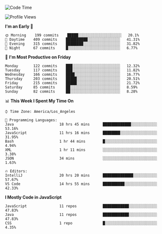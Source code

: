 <!--START_SECTION:waka-->
![Code Time](http://img.shields.io/badge/Code%20Time-0%20secs-blue)

![Profile Views](http://img.shields.io/badge/Profile%20Views-73-blue)

**I'm an Early 🐤** 

```text
🌞 Morning    199 commits    █████░░░░░░░░░░░░░░░░░░░░   20.1% 
🌆 Daytime    409 commits    ██████████░░░░░░░░░░░░░░░   41.31% 
🌃 Evening    315 commits    ████████░░░░░░░░░░░░░░░░░   31.82% 
🌙 Night      67 commits     █░░░░░░░░░░░░░░░░░░░░░░░░   6.77%

```
📅 **I'm Most Productive on Friday** 

```text
Monday       122 commits    ███░░░░░░░░░░░░░░░░░░░░░░   12.32% 
Tuesday      117 commits    ███░░░░░░░░░░░░░░░░░░░░░░   11.82% 
Wednesday    166 commits    ████░░░░░░░░░░░░░░░░░░░░░   16.77% 
Thursday     203 commits    █████░░░░░░░░░░░░░░░░░░░░   20.51% 
Friday       215 commits    █████░░░░░░░░░░░░░░░░░░░░   21.72% 
Saturday     85 commits     ██░░░░░░░░░░░░░░░░░░░░░░░   8.59% 
Sunday       82 commits     ██░░░░░░░░░░░░░░░░░░░░░░░   8.28%

```


📊 **This Week I Spent My Time On** 

```text
⌚︎ Time Zone: America/Los_Angeles

💬 Programming Languages: 
Java                     18 hrs 45 mins      █████████████░░░░░░░░░░░░   53.16% 
JavaScript               11 hrs 16 mins      ████████░░░░░░░░░░░░░░░░░   31.95% 
Bash                     1 hr 44 mins        █░░░░░░░░░░░░░░░░░░░░░░░░   4.94% 
XML                      1 hr 11 mins        ░░░░░░░░░░░░░░░░░░░░░░░░░   3.38% 
JSON                     34 mins             ░░░░░░░░░░░░░░░░░░░░░░░░░   1.63%

🔥 Editors: 
IntelliJ                 20 hrs 20 mins      ██████████████░░░░░░░░░░░   57.67% 
VS Code                  14 hrs 55 mins      ██████████░░░░░░░░░░░░░░░   42.33%

```

**I Mostly Code in JavaScript** 

```text
JavaScript               11 repos            ████████████░░░░░░░░░░░░░   47.83% 
Java                     11 repos            ████████████░░░░░░░░░░░░░   47.83% 
CSS                      1 repo              █░░░░░░░░░░░░░░░░░░░░░░░░   4.35%

```



<!--END_SECTION:waka-->
